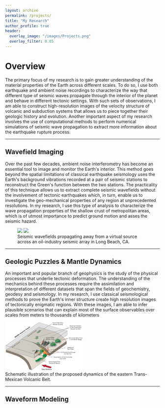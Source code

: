 ```yaml
---
layout: archive
permalink: /projects/
title: "My Research"
author_profile: true
header:
  overlay_image: "/images/Projects.png"
  overlay_filter: 0.05
---
```


# Overview
The primary focus of my research is to gain greater understanding of the material properties of the Earth across different scales. To do so, I use both earthquake and ambient noise recordings to characterize the way that different type of seismic waves propagate through the interior of the planet and behave in different tectonic settings. With such sets of observations, I am able to construct high-resolution images of the velocity structure of volcanic and subduction systems that allows us to piece together their geologic history and evolution. Another important aspect of my research involves the use of computational methods to perform numerical simulations of seismic wave propagation to extract more information about the earthquake rupture process.

<hr>

## Wavefield Imaging
Over the past few decades, ambient noise interferometry has become an essential tool to image and monitor the Earth's interior. This method goes beyond the spatial limitations of classical earthquake seismology uses the Earth's background vibrations recorded at a pair of seismic stations to reconstruct the Green's function between the two stations. The practicality of this technique allows us to extract complete seismic wavefields without the involvement of tectonic earthquakes which, in turn, enable us to investigate the geo-mechanical properties of any region at unprecedented resolutions. In my research, I use this type of analysis to characterize the wave propagation properties of the shallow crust of metropolitan areas, which is of utmost importance to predict ground motion and asses the seismic hazard.

<figure class="half">
    <img src="/files/LB3D.gif">
    <img src="/files/SB3D.gif">
    <figcaption>Seismic wavefields propagating away from a virtual source across an oil-industry seismic array in Long Beach, CA.</figcaption>
</figure>

<hr>

## Geologic Puzzles & Mantle Dynamics
An important and popular branch of geophysics is the study of the physical processes that underlie tectonic deformation. The understanding of the mechanics behind these processes require the assimilation and interpretation of different datasets that span the fields of geochemistry, geodesy and seismology. In my research, I use classical seismological methods to prove the Earth's inner structure create high resolution images of tectonically enigmatic regions. With these images, I am able to infer plausible scenarios that can explain most of the surface observables over scales from meters to thousands of kilometers

<img src="/images/TMVB.png" width="50%" height="50%">
<figcaption>Schematic illustration of the proposed dynamics of the eastern Trans-Mexican Volcanic Belt.</figcaption>

<hr>

## Waveform Modeling
